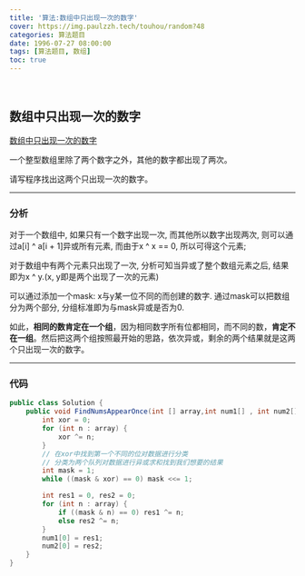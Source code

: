 ```yaml
---
title: '算法:数组中只出现一次的数字'
cover: https://img.paulzzh.tech/touhou/random?48
categories: 算法题目
date: 1996-07-27 08:00:00
tags: [算法题目, 数组]
toc: true
---
```


<br/>

<!--more-->

## 数组中只出现一次的数字

[数组中只出现一次的数字](https://www.nowcoder.com/practice/e02fdb54d7524710a7d664d082bb7811?tpId=13&tqId=11193&tPage=2&rp=1&ru=%2Fta%2Fcoding-interviews&qru=%2Fta%2Fcoding-interviews%2Fquestion-ranking)

一个整型数组里除了两个数字之外，其他的数字都出现了两次。

请写程序找出这两个只出现一次的数字。

****

### 分析

对于一个数组中, 如果只有一个数字出现一次, 而其他所以数字出现两次, 则可以通过a[i] ^ a[i + 1]异或所有元素, 而由于x ^ x == 0, 所以可得这个元素;

对于数组中有两个元素只出现了一次, 分析可知当异或了整个数组元素之后, 结果即为x ^ y.(x, y即是两个出现了一次的元素)

可以通过添加一个mask: x与y某一位不同的而创建的数字. 通过mask可以把数组分为两个部分, 分组标准即为与mask异或是否为0.

如此，**相同的数肯定在一个组**，因为相同数字所有位都相同，而不同的数，**肯定不在一组**。然后把这两个组按照最开始的思路，依次异或，剩余的两个结果就是这两个只出现一次的数字。 

****

### 代码

```java
public class Solution {
    public void FindNumsAppearOnce(int [] array,int num1[] , int num2[]) {
        int xor = 0;
        for (int n : array) {
            xor ^= n;
        }
        // 在xor中找到第一个不同的位对数据进行分类
        // 分类为两个队列对数据进行异或求和找到我们想要的结果
        int mask = 1;
        while ((mask & xor) == 0) mask <<= 1;

        int res1 = 0, res2 = 0;
        for (int n : array) {
            if ((mask & n) == 0) res1 ^= n;
            else res2 ^= n;
        }
        num1[0] = res1;
        num2[0] = res2;
    }
}
```

